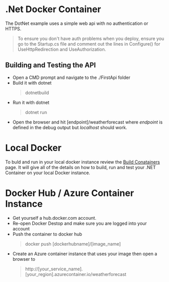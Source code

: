 # .Net Docker Container

The DotNet example uses a simple web api with no authentication or HTTPS. 

> To ensure you don't have auth problems when you deploy, ensure you go to the Startup.cs file and comment out the lines in Configure() for UseHttpRedirection and UseAuthorization. 

## Building and Testing the API
- Open a CMD prompt and navigate to the ./FirstApi folder
- Build it with dotnet 
    > dotnetbuild
- Run it with dotnet
    > dotnet run
- Open the browser and hit [endpoint]/weatherforecast where *endpoint* is defined in the debug output but *localhost* should work. 


# Local Docker
To buld and run in your local docker instance review the [Build Conatainers](./Containers.md) page. It will give all of the details on how to build, run and test your .NET Container on your local Docker instance. 


# Docker Hub / Azure Container Instance
- Get yourself a hub.docker.com account.
- Re-open Docker Destop and make sure you are logged into your account
- Push the container to docker hub
    > docker push [dockerhubname]/[image_name]
- Create an Azure container instance that uses your image then open a browser to
    > http://[your_service_name].[your_region].azurecontainer.io/weatherforecast
